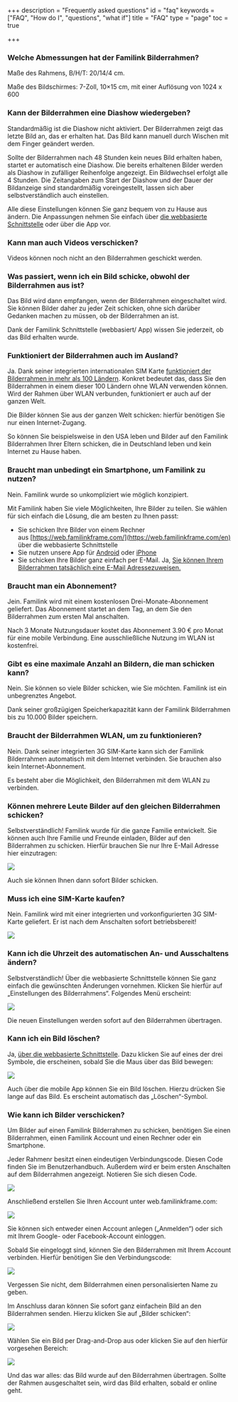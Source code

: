 +++
description = "Frequently asked questions"
id = "faq"
keywords = ["FAQ", "How do I", "questions", "what if"]
title = "FAQ"
type = "page"
toc = true

+++
### Welche Abmessungen hat der Familink Bilderrahmen?

Maße des Rahmens, B/H/T: 20/14/4 cm.

Maße des Bildschirmes: 7-Zoll, 10×15 cm, mit einer Auflösung von 1024 x 600

### Kann der Bilderrahmen eine Diashow wiedergeben?

Standardmäßig ist die Diashow nicht aktiviert. Der Bilderrahmen zeigt das letzte Bild an, das er erhalten hat. Das Bild kann manuell durch Wischen mit dem Finger geändert werden.

Sollte der Bilderrahmen nach 48 Stunden kein neues Bild erhalten haben, startet er automatisch eine Diashow. Die bereits erhaltenen Bilder werden als Diashow in zufälliger Reihenfolge angezeigt. Ein Bildwechsel erfolgt alle 4 Stunden. Die Zeitangaben zum Start der Diashow und der Dauer der Bildanzeige sind standardmäßig voreingestellt, lassen sich aber selbstverständlich auch einstellen.

Alle diese Einstellungen können Sie ganz bequem von zu Hause aus ändern. Die Anpassungen nehmen Sie einfach über [die webbasierte Schnittstelle](https://web.familinkframe.com/en) oder über die App vor.

### Kann man auch Videos verschicken?

Videos können noch nicht an den Bilderrahmen geschickt werden.

### Was passiert, wenn ich ein Bild schicke, obwohl der Bilderrahmen aus ist?

Das Bild wird dann empfangen, wenn der Bilderrahmen eingeschaltet wird. Sie können Bilder daher zu jeder Zeit schicken, ohne sich darüber Gedanken machen zu müssen, ob der Bilderrahmen an ist.

Dank der Familink Schnittstelle (webbasiert/ App) wissen Sie jederzeit, ob das Bild erhalten wurde.

### Funktioniert der Bilderrahmen auch im Ausland?

Ja. Dank seiner integrierten internationalen SIM Karte [funktioniert der Bilderrahmen in mehr als 100 Ländern](/). Konkret bedeutet das, dass Sie den Bilderrahmen in einem dieser 100 Ländern ohne WLAN verwenden können. Wird der Rahmen über WLAN verbunden, funktioniert er auch auf der ganzen Welt.

Die Bilder können Sie aus der ganzen Welt schicken: hierfür benötigen Sie nur einen Internet-Zugang.

So können Sie beispielsweise in den USA leben und Bilder auf den Familink Bilderrahmen Ihrer Eltern schicken, die in Deutschland leben und kein Internet zu Hause haben.

### Braucht man unbedingt ein Smartphone, um Familink zu nutzen?

Nein. Familink wurde so unkompliziert wie möglich konzipiert.

Mit Familink haben Sie viele Möglichkeiten, Ihre Bilder zu teilen. Sie wählen für sich einfach die Lösung, die am besten zu Ihnen passt:

* Sie schicken Ihre Bilder von einem Rechner aus [https://web.familinkframe.com/](https://web.familinkframe.com/en) über die webbasierte Schnittstelle
* Sie nutzen unsere App für [Android](https://play.google.com/store/apps/details?id=io.familink.pegase) oder [iPhone](https://itunes.apple.com/fr/app/familink/id997515608?mt=8)
* Sie schicken Ihre Bilder ganz einfach per E-Mail. Ja, [Sie können Ihrem Bilderrahmen tatsächlich eine E-Mail Adressezuweisen.](https://www.familinkframe.com/un-cadre-photo-3g-avec-une-adresse-email/)

### Braucht man ein Abonnement?

Jein. Familink wird mit einem kostenlosen Drei-Monate-Abonnement geliefert. Das Abonnement startet an dem Tag, an dem Sie den Bilderrahmen zum ersten Mal anschalten.

Nach 3 Monate Nutzungsdauer kostet das Abonnement 3.90 € pro Monat für eine mobile Verbindung. Eine ausschließliche Nutzung im WLAN ist kostenfrei.

### Gibt es eine maximale Anzahl an Bildern, die man schicken kann?

Nein. Sie können so viele Bilder schicken, wie Sie möchten. Familink ist ein unbegrenztes Angebot.

Dank seiner großzügigen Speicherkapazität kann der Familink Bilderrahmen bis zu 10.000 Bilder speichern.

### Braucht der Bilderrahmen WLAN, um zu funktionieren?

Nein. Dank seiner integrierten 3G SIM-Karte kann sich der Familink Bilderrahmen automatisch mit dem Internet verbinden. Sie brauchen also kein Internet-Abonnement.

Es besteht aber die Möglichkeit, den Bilderrahmen mit dem WLAN zu verbinden.

### Können mehrere Leute Bilder auf den gleichen Bilderrahmen schicken?

Selbstverständlich! Familink wurde für die ganze Familie entwickelt. Sie können auch Ihre Familie und Freunde einladen, Bilder auf den Bilderrahmen zu schicken. Hierfür brauchen Sie nur Ihre E-Mail Adresse hier einzutragen:

![](/img/faq/invite_fr.png)

Auch sie können Ihnen dann sofort Bilder schicken.

### Muss ich eine SIM-Karte kaufen?

Nein. Familink wird mit einer integrierten und vorkonfigurierten 3G SIM-Karte geliefert. Er ist  nach dem Anschalten sofort betriebsbereit!

![](/img/faq/sim.png)

### Kann ich die Uhrzeit des automatischen An- und Ausschaltens ändern?

Selbstverständlich! Über die webbasierte Schnittstelle können Sie ganz einfach die gewünschten Änderungen vornehmen. Klicken Sie hierfür auf „Einstellungen des Bilderrahmens“. Folgendes Menü erscheint:

![](/img/faq/Screenshot-from-2017-02-15-13-52-00.png)

Die neuen Einstellungen werden sofort auf den Bilderrahmen übertragen.

### Kann ich ein Bild löschen?

Ja, [über die webbasierte Schnittstelle](https://web.familinkframe.com/en). Dazu klicken Sie auf eines der drei Symbole, die erscheinen, sobald Sie die Maus über das Bild bewegen:

![](/img/faq/image-300x282.png)

Auch über die mobile App können Sie ein Bild löschen. Hierzu drücken Sie lange auf das Bild. Es erscheint automatisch das „Löschen“-Symbol.

### Wie kann ich Bilder verschicken?

Um Bilder auf einen Familink Bilderrahmen zu schicken, benötigen Sie einen Bilderrahmen, einen Familink Account und einen Rechner oder ein Smartphone.

Jeder Rahmenr besitzt einen eindeutigen Verbindungscode. Diesen Code finden Sie im Benutzerhandbuch. Außerdem wird er beim ersten Anschalten auf dem Bilderrahmen angezeigt. Notieren Sie sich diesen Code.

![](/img/faq/qr-comp-1024x302.png)

Anschließend erstellen Sie Ihren Account unter web.familinkframe.com:

![](/img/faq/Screenshot-from-2017-03-09-10-37-59.png)

Sie können sich entweder einen Account anlegen („Anmelden“) oder sich mit Ihrem Google- oder Facebook-Account einloggen.

Sobald Sie eingeloggt sind, können Sie den Bilderrahmen mit Ihrem Account verbinden. Hierfür benötigen Sie den Verbindungscode:

![](/img/faq/Screenshot-from-2017-03-09-10-41-37-1024x629.png)

Vergessen Sie nicht, dem Bilderrahmen einen personalisierten Name zu geben.

Im Anschluss daran können Sie sofort ganz einfachein Bild an den Bilderrahmen senden. Hierzu klicken Sie auf „Bilder schicken“:

![](/img/faq/Screenshot-from-2017-03-09-10-45-19-1024x510.png)

Wählen Sie ein Bild per Drag-and-Drop aus oder klicken Sie auf den hierfür vorgesehen Bereich:

![](/img/faq/Screenshot-from-2017-03-09-10-46-03.png)

Und das war alles: das Bild wurde auf den Bilderrahmen übertragen. Sollte der Rahmen ausgeschaltet sein, wird das Bild erhalten, sobald er online geht.

